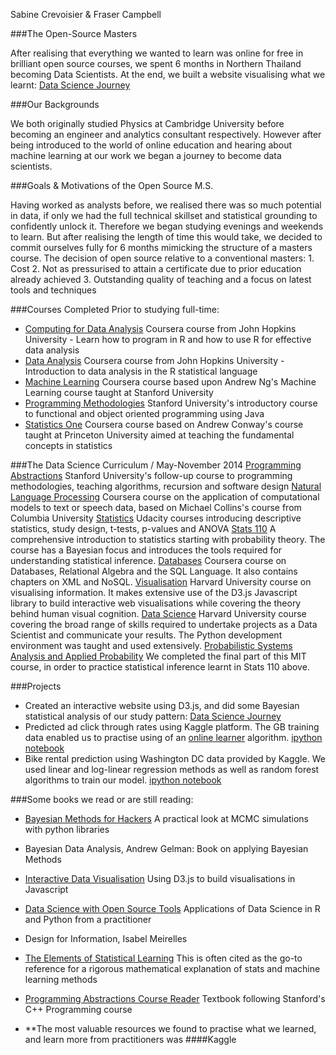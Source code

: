 Sabine Crevoisier & Fraser Campbell 

###The Open-Source Masters

After realising that everything we wanted to learn was online for free in brilliant open source courses, we spent 6 months in Northern Thailand becoming Data Scientists. At the end, we built a website visualising what we learnt:
[Data Science Journey](http://datasciencejourney.com/)

###Our Backgrounds

We both originally studied Physics at Cambridge University before becoming an engineer and analytics consultant respectively. However after being introduced to the world of online education and hearing about machine learning at our work we began a journey to become data scientists.

###Goals & Motivations of the Open Source M.S.

Having worked as analysts before, we realised there was so much potential in data, if only we had the full technical skillset and statistical grounding to confidently unlock it. Therefore we began studying evenings and weekends to learn. But after realising the length of time this would take, we decided to commit ourselves fully for 6 months mimicking the structure of a masters course. The decision of open source relative to a conventional masters:
	1. Cost
	2. Not as pressurised to attain a certificate due to prior education already achieved
	3. Outstanding quality of teaching and a focus on latest tools and techniques

###Courses Completed Prior to studying full-time:
* [Computing for Data Analysis](https://www.coursera.org/course/compdata) Coursera course from John Hopkins University - Learn how to program in R and how to use R for effective data analysis
* [Data Analysis](https://www.coursera.org/course/dataanalysis) Coursera course from John Hopkins University - Introduction to data analysis in the R statistical language
* [Machine Learning](https://class.coursera.org/ml-004) Coursera course based upon Andrew Ng's Machine Learning course taught at Stanford University
* [Programming Methodologies](http://see.stanford.edu/errors/default.aspx?aspxerrorpath=/see/courseinfo.aspx) Stanford University's introductory course to functional and object oriented programming using Java
* [Statistics One](https://class.coursera.org/ml-004) Coursera course based on Andrew Conway's course taught at Princeton University aimed at teaching the fundamental concepts in statistics

###The Data Science Curriculum / May-November 2014
[Programming Abstractions](http://see.stanford.edu/errors/default.aspx?aspxerrorpath=/see/courseinfo.aspx) Stanford University's follow-up course to programming methodologies, teaching algorithms, recursion and software design
[Natural Language Processing](https://class.coursera.org/nlangp-001) Coursera course on the application of computational models to text or speech data, based on Michael Collins's course from Columbia University
[Statistics](https://www.udacity.com/course/viewer#!/c-st095) Udacity courses introducing descriptive statistics, study design, t-tests, p-values and ANOVA
[Stats 110](http://projects.iq.harvard.edu/stat110/home) A comprehensive introduction to statistics starting with probability theory. The course has a Bayesian focus and introduces the tools required for understanding statistical inference.
[Databases](https://class.coursera.org/db) Coursera course on Databases, Relational Algebra and the SQL Language. It also contains chapters on XML and NoSQL.
[Visualisation](http://www.cs171.org/#!index.md) Harvard University course on visualising information. It makes extensive use of the D3.js Javascript library to build interactive web visualisations while covering the theory behind human visual cognition.
[Data Science](http://cs109.org/) Harvard University course covering the broad range of skills required to undertake projects as a Data Scientist and communicate your results. The Python development environment was taught and used extensively.
[Probabilistic Systems Analysis and Applied Probability](http://ocw.mit.edu/courses/electrical-engineering-and-computer-science/6-041-probabilistic-systems-analysis-and-applied-probability-fall-2010/) We completed the final part of this MIT course, in order to practice statistical inference learnt in Stats 110 above.

###Projects
* Created an interactive website using D3.js, and did some Bayesian statistical analysis of our study pattern:
[Data Science Journey](http://datasciencejourney.com/)
* Predicted ad click through rates using Kaggle platform. The GB training data enabled us to practise using of an [online learner](http://hunch.net/~vw/) algorithm. [ipython notebook](http://nbviewer.ipython.org/github/fraser-campbell/Machine-Learning-Projects/blob/master/Avazu/Avazu%20Click%20Through%20Rate.ipynb)
* Bike rental prediction using Washington DC data provided by Kaggle. We used linear and log-linear regression methods as well as random forest algorithms to train our model. [ipython notebook](http://nbviewer.ipython.org/github/fraser-campbell/Machine-Learning-Projects/blob/master/Bike%20Sharing/Bike%20Sharing.ipynb)

###Some books we read or are still reading:
* [Bayesian Methods for Hackers](https://github.com/CamDavidsonPilon/Probabilistic-Programming-and-Bayesian-Methods-for-Hackers) A practical look at MCMC simulations with python libraries
* Bayesian Data Analysis, Andrew Gelman: Book on applying Bayesian Methods
* [Interactive Data Visualisation](http://alignedleft.com/tutorials/d3) Using D3.js to build visualisations in Javascript
* [Data Science with Open Source Tools](http://it-ebooks.info/book/624/) Applications of Data Science in R and Python from a practitioner
* Design for Information, Isabel Meirelles
* [The Elements of Statistical Learning](http://statweb.stanford.edu/~tibs/ElemStatLearn/) This is often cited as the go-to reference for a rigorous mathematical explanation of stats and machine learning methods
* [Programming Abstractions Course Reader](http://web.stanford.edu/class/cs106l/course-reader/full_course_reader.pdf) Textbook following Stanford's C++ Programming course

* **The most valuable resources we found to practise what we learned, and learn more from practitioners was ####Kaggle

